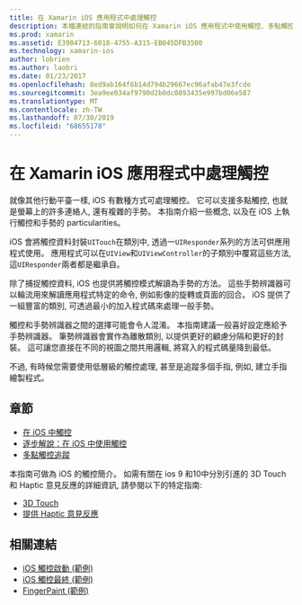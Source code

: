 ```yaml
---
title: 在 Xamarin iOS 應用程式中處理觸控
description: 本檔連結的指南會說明如何在 Xamarin iOS 應用程式中使用觸控、多點觸控、筆勢和 3D Touch。
ms.prod: xamarin
ms.assetid: E3904713-6018-4755-A315-EB045DFB3500
ms.technology: xamarin-ios
author: lobrien
ms.author: laobri
ms.date: 01/23/2017
ms.openlocfilehash: 8ed9ab164f6b14d794b29667ec96afab47e3fcde
ms.sourcegitcommit: 3ea9ee034af9790d2b0dc0893435e997bd06e587
ms.translationtype: MT
ms.contentlocale: zh-TW
ms.lasthandoff: 07/30/2019
ms.locfileid: "68655178"
---
```

# <a name="handling-touch-in-xamarinios-apps"></a>在 Xamarin iOS 應用程式中處理觸控

就像其他行動平臺一樣, iOS 有數種方式可處理觸控。 它可以支援多點觸控, 也就是螢幕上的許多連絡人, 還有複雜的手勢。 本指南介紹一些概念, 以及在 iOS 上執行觸控和手勢的 particularities。

iOS 會將觸控資料封裝`UITouch`在類別中, 透過一`UIResponder`系列的方法可供應用程式使用。 應用程式可以在`UIView`和`UIViewController`的子類別中覆寫這些方法, 這`UIResponder`兩者都是繼承自。

除了捕捉觸控資料, iOS 也提供將觸控模式解讀為手勢的方法。 這些手勢辨識器可以輪流用來解讀應用程式特定的命令, 例如影像的旋轉或頁面的回合。 iOS 提供了一組豐富的類別, 可透過最小的加入程式碼來處理一般手勢。

觸控和手勢辨識器之間的選擇可能會令人混淆。 本指南建議一般喜好設定應給予手勢辨識器。 筆勢辨識器會實作為離散類別, 以提供更好的顧慮分隔和更好的封裝。 這可讓您直接在不同的視圖之間共用邏輯, 將寫入的程式碼量降到最低。

不過, 有時候您需要使用低層級的觸控處理, 甚至是追蹤多個手指, 例如, 建立手指繪製程式。

## <a name="sections"></a>章節

-  [在 iOS 中觸控](touch-in-ios.md)
-  [逐步解說：在 iOS 中使用觸控](ios-touch-walkthrough.md)
-  [多點觸控追蹤](touch-tracking.md)

本指南可做為 iOS 的觸控簡介。 如需有關在 ios 9 和10中分別引進的 3D Touch 和 Haptic 意見反應的詳細資訊, 請參閱以下的特定指南:

* [3D Touch](~/ios/platform/3d-touch.md)
* [提供 Haptic 意見反應](~/ios/user-interface/ios-ui/haptic-feedback.md)

## <a name="related-links"></a>相關連結

- [iOS 觸控啟動 (範例)](https://docs.microsoft.com/samples/xamarin/ios-samples/applicationfundamentals-touch-start)
- [iOS 觸控最終 (範例)](https://docs.microsoft.com/samples/xamarin/ios-samples/applicationfundamentals-touch-final)
- [FingerPaint (範例)](https://docs.microsoft.com/samples/xamarin/ios-samples/applicationfundamentals-fingerpaint)
